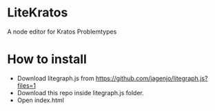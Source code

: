 # LiteKratos
A node editor for Kratos Problemtypes

# How to install
- Download litegraph.js from https://github.com/jagenjo/litegraph.js?files=1
- Download this repo inside litegraph.js folder.
- Open index.html

